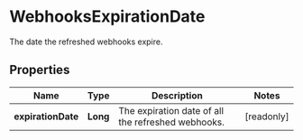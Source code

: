 

# WebhooksExpirationDate

The date the refreshed webhooks expire.

## Properties

| Name | Type | Description | Notes |
|------------ | ------------- | ------------- | -------------|
|**expirationDate** | **Long** | The expiration date of all the refreshed webhooks. |  [readonly] |



